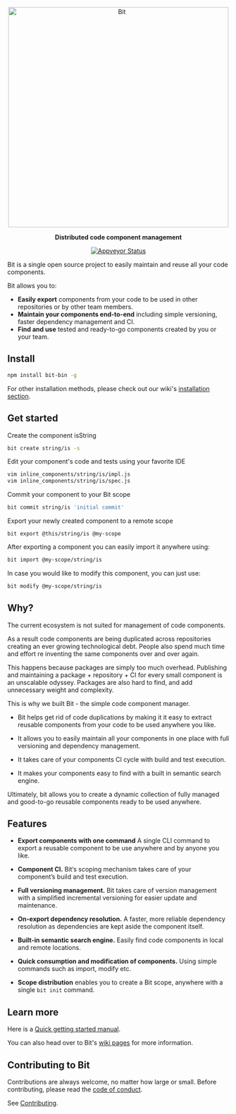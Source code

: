 <p align="center">
    <a href="https://bitsrc.io/">
        <img alt="Bit" src="https://s29.postimg.org/q9flqqoif/cover_github_1.png" width="500">
    </a>
</p>

<p align="center">
<b>Distributed code component management</b>
</p>
<p align="center">
  <a href="https://ci.appveyor.com/project/TeamBit/bit"><img alt="Appveyor Status" src="https://ci.appveyor.com/api/projects/status/pr2caxu6awb387lr?svg=true"></a>
</p>

Bit is a single open source project to easily maintain and reuse all your code components. 

Bit allows you to:

- **Easily export** components from your code to be used in other repositories or by other team members.
- **Maintain your components end-to-end** including simple versioning, faster dependency management and CI.
- **Find and use** tested and ready-to-go components created by you or your team.

## Install
```bash
npm install bit-bin -g
```
For other installation methods, please check out our wiki's [installation section](https://github.com/teambit/bit/wiki/install).

## Get started
Create the component isString 
```bash
bit create string/is -s
```

Edit your component's code and tests using your favorite IDE
```bash
vim inline_components/string/is/impl.js
vim inline_components/string/is/spec.js
```

Commit your component to your Bit scope
```bash
bit commit string/is 'initial commit'
```

Export your newly created component to a remote scope
```
bit export @this/string/is @my-scope
```

After exporting a component you can easily import it anywhere using:
```bash
bit import @my-scope/string/is
```

In case you would like to modify this component, you can just use:
```bash
bit modify @my-scope/string/is
```

## Why?

The current ecosystem is not suited for management of code components. 

As a result code components are being duplicated across repositories creating an ever growing technological debt. People also spend much time and effort re inventing the same components over and over again. 

This happens because packages are simply too much overhead. Publishing and maintaining a package + repository + CI for every small component is an unscalable odyssey. Packages are also hard to find, and add unnecessary weight and complexity. 

This is why we built Bit - the simple code component manager.

* Bit helps get rid of code duplications by making it it easy to extract reusable components from your code to be used anywhere you like.

* It allows you to easily maintain all your components in one place with full versioning and dependency management.

* It takes care of your components CI cycle with build and test execution.

* It makes your components easy to find with a built in semantic search engine.

Ultimately, bit allows you to create a dynamic collection of fully managed and good-to-go reusable components ready to be used anywhere. 

## Features

* **Export components with one command** A single CLI command to export a reusable component to be use anywhere and by anyone you like.

* **Component CI.** Bit‘s scoping mechanism takes care of your component’s build and test execution.

* **Full versioning management.** Bit takes care of version management with a simplified incremental versioning for easier update and maintenance.

* **On-export dependency resolution.** A faster, more reliable dependency resolution as dependencies are kept aside the component itself.

* **Built-in semantic search engine.** Easily find code components in local and remote locations.

* **Quick consumption and modification of components.** Using simple commands such as import, modify etc.

* **Scope distribution** enables you to create a Bit scope, anywhere with a single `bit init` command.

## Learn more

Here is a [Quick getting started manual](https://github.com/teambit/bit/wiki/Getting-Started).

You can also head over to Bit's [wiki pages](https://github.com/teambit/bit/wiki) for more information.

## Contributing to Bit

Contributions are always welcome, no matter how large or small. Before contributing, please read the [code of conduct](CODE_OF_CONDUCT.md).

See [Contributing](CONTRIBUTING.md).
